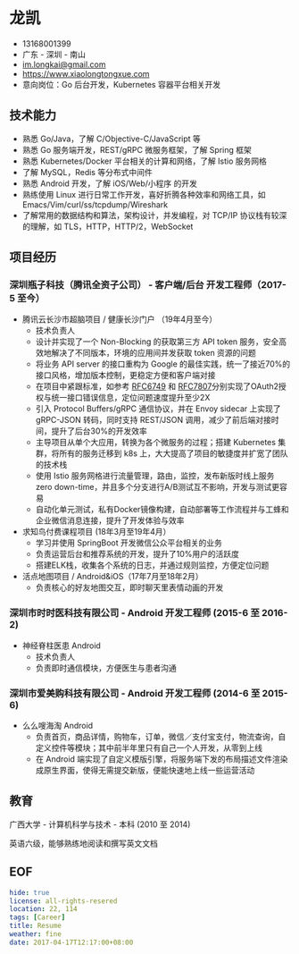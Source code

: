 
# 龙凯

-   13168001399
-   广东 - 深圳 - 南山
-   im.longkai@gmail.com
-   <https://www.xiaolongtongxue.com>
-   意向岗位：Go 后台开发，Kubernetes 容器平台相关开发

## 技术能力

-   熟悉 Go/Java，了解 C/Objective-C/JavaScript 等
-   熟悉 Go 服务端开发，REST/gRPC 微服务框架，了解 Spring 框架
-   熟悉 Kubernetes/Docker 平台相关的计算和网络，了解 Istio 服务网格
-   了解 MySQL，Redis 等分布式中间件
-   熟悉 Android 开发，了解 iOS/Web/小程序 的开发
-   熟练使用 Linux 进行日常工作开发，喜好折腾各种效率和网络工具，如 Emacs/Vim/curl/ss/tcpdump/Wireshark
-   了解常用的数据结构和算法，架构设计，并发编程，对 TCP/IP 协议栈有较深的理解，如 TLS，HTTP，HTTP/2，WebSocket

## 项目经历

### 深圳瓶子科技（腾讯全资子公司） - 客户端/后台 开发工程师（2017-5 至今）

-   腾讯云长沙市超脑项目 / 健康长沙门户 （19年4月至今）
    -   技术负责人
    -   设计并实现了一个 Non-Blocking 的获取第三方 API token 服务，安全高效地解决了不同版本，环境的应用间并发获取 token 资源的问题
    -   将业务 API server 的接口重构为 Google 的最佳实践，统一了接近70%的接口风格，增加版本控制，更稳定方便和客户端对接
    -   在项目中紧跟标准，如参考 [RFC6749](https://tools.ietf.org/html/rfc6749) 和 [RFC7807](https://tools.ietf.org/html/rfc7807)分别实现了OAuth2授权与统一接口错误信息，定位问题速度提升至少2X
    -   引入 Protocol Buffers/gRPC 通信协议，并在 Envoy sidecar 上实现了 gRPC-JSON 转码，同时支持 REST/JSON 调用，减少了前后端对接时间，提升了后台30%的开发效率
    -   主导项目从单个大应用，转换为各个微服务的过程；搭建 Kubernetes 集群，将所有的服务迁移到 k8s 上，大大提高了项目的敏捷度并扩宽了团队的技术栈
    -   使用 Istio 服务网格进行流量管理，路由，监控，发布新版时线上服务 zero down-time，并且多个分支进行A/B测试互不影响，开发与测试更容易
    -   自动化单元测试，私有Docker镜像构建，自动部署等工作流程并与工蜂和企业微信消息连接，提升了开发体验与效率
-   求知鸟付费课程项目 (18年3月至19年4月）
    -   学习并使用 SpringBoot 开发微信公众平台相关的业务
    -   负责运营后台和推荐系统的开发，提升了10%用户的活跃度
    -   搭建ELK栈，收集各个系统的日志，并通过规则监控，方便定位问题
-   活点地图项目 / Android&iOS（17年7月至18年2月）
    -   负责核心的好友地图交互，即时聊天里表情动画的开发

### 深圳市时时医科技有限公司 - Android 开发工程师 (2015-6 至 2016-2)

-   神经脊柱医患 Android
    -   技术负责人
    -   负责即时通信模块，方便医生与患者沟通

### 深圳市爱美购科技有限公司 - Android 开发工程师 (2014-6 至 2015-6)

-   么么嗖海淘 Android
    -   负责首页，商品详情，购物车，订单，微信／支付宝支付，物流查询，自定义控件等模块；其中前半年里只有自己一个人开发，从零到上线
    -   在 Android 端实现了自定义模版引擎，将服务端下发的布局描述文件渲染成原生界面，使得无需提交新版，便能快速地上线一些运营活动

## 教育

广西大学 - 计算机科学与技术 - 本科 (2010 至 2014)

英语六级，能够熟练地阅读和撰写英文文档

## EOF

```yaml
hide: true
license: all-rights-resered
location: 22, 114
tags: [Career]
title: Resume
weather: fine
date: 2017-04-17T12:17:00+08:00
```
